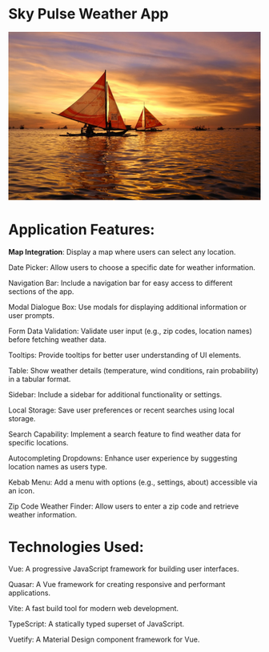 # Sky Pulse Weather App

![](sky-pulse.jpg)


# Application Features:

**Map Integration**: Display a map where users can select any location.

Date Picker: Allow users to choose a specific date for weather information.

Navigation Bar: Include a navigation bar for easy access to different sections of the app.

Modal Dialogue Box: Use modals for displaying additional information or user prompts.

Form Data Validation: Validate user input (e.g., zip codes, location names) before fetching weather data.

Tooltips: Provide tooltips for better user understanding of UI elements.

Table: Show weather details (temperature, wind conditions, rain probability) in a tabular format.

Sidebar: Include a sidebar for additional functionality or settings.

Local Storage: Save user preferences or recent searches using local storage.

Search Capability: Implement a search feature to find weather data for specific locations.

Autocompleting Dropdowns: Enhance user experience by suggesting location names as users type.

Kebab Menu: Add a menu with options (e.g., settings, about) accessible via an icon.

Zip Code Weather Finder: Allow users to enter a zip code and retrieve weather information.


# Technologies Used:

Vue: A progressive JavaScript framework for building user interfaces.

Quasar: A Vue framework for creating responsive and performant applications.

Vite: A fast build tool for modern web development.

TypeScript: A statically typed superset of JavaScript.

Vuetify: A Material Design component framework for Vue.
